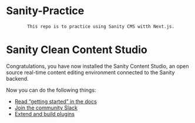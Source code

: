 # Sanity-Practice

            This repo is to practice using Sanity CMS witth Next.js.

# Sanity Clean Content Studio

Congratulations, you have now installed the Sanity Content Studio, an open source real-time content editing environment connected to the Sanity backend.

Now you can do the following things:

-  [Read “getting started” in the docs](https://www.sanity.io/docs/introduction/getting-started?utm_source=readme)
-  [Join the community Slack](https://slack.sanity.io/?utm_source=readme)
-  [Extend and build plugins](https://www.sanity.io/docs/content-studio/extending?utm_source=readme)
